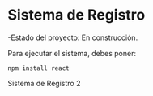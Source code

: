  <h1> Sistema de Registro </h1>

 -Estado del proyecto: En construcción.

Para ejecutar el sistema, debes poner:

```npm install react```

Sistema de Registro 2
